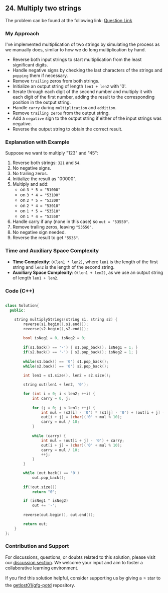 ## 24. Multiply two strings

The problem can be found at the following link: [Question Link](https://practice.geeksforgeeks.org/problems/multiply-two-strings/1)

### My Approach

I've implemented multiplication of two strings by simulating the process as we manually does, similar to how we do long multiplication by hand.

- Reverse both input strings to start multiplication from the least significant digits.
- Handle negative signs by checking the last characters of the strings and `popping` them if necessary.
- Remove `trailing` zeros from both strings.
- Initialize an output string of length `len1 + len2` with '0'.
- Iterate through each digit of the second number and multiply it with each digit of the first number, adding the result to the corresponding position in the output string.
- Handle `carry` during `multiplication` and `addition`.
- Remove `trailing zeros` from the output string.
- Add a `negative` sign to the output string if either of the input strings was negative.
- Reverse the output string to obtain the correct result.

### Explanation with Example
Suppose we want to multiply "123" and "45":

1. Reverse both strings: `321` and `54`.
2. No negative signs.
3. No trailing zeros.
4. Initialize the result as "00000".
5. Multiply and add:
   - on `3 * 5 = "51000"`
   - on `3 * 4 = "53100"`
   - on `2 * 5 = "53200"`
   - on `2 * 4 = "53010"`
   - on `1 * 5 = "53510"`
   - on `1 * 4 = "53550"`
6. Handle carry if any (none in this case) so `out = "53550"`.
7. Remove trailing zeros, leaving `"53550"`.
8. No negative sign needed.
9. Reverse the result to get `"5535"`.

### Time and Auxiliary Space Complexity

- **Time Complexity**: `O(len1 * len2)`, where `len1` is the length of the first string and `len2` is the length of the second string.
- **Auxiliary Space Complexity**: `O(len1 + len2)`, as we use an output string of length `len1 + len2`.

### Code (C++)

```cpp

class Solution{
  public:

    string multiplyStrings(string s1, string s2) {
        reverse(s1.begin(),s1.end());
        reverse(s2.begin(),s2.end());
       
        bool isNeg1 = 0, isNeg2 = 0;
       
        if(s1.back() == '-') { s1.pop_back(); isNeg1 = 1; }
        if(s2.back() == '-') { s2.pop_back(); isNeg2 = 1; }
       
        while(s1.back() == '0') s1.pop_back();
        while(s2.back() == '0') s2.pop_back();
       
        int len1 = s1.size(), len2 = s2.size();

        string out(len1 + len2, '0');

        for (int i = 0; i < len2; ++i) {
            int carry = 0, j;
            
            for (j = 0; j < len1; ++j) {
                int mul = (s2[i] - '0') * (s1[j] - '0') + (out[i + j] - '0') + carry;
                out[i + j] = (char)('0' + mul % 10);
                carry = mul / 10;
            }
            
            while (carry) {
                int mul = (out[i + j] - '0') + carry;
                out[i + j] = (char)('0' + mul % 10);
                carry = mul / 10;
                ++j;
            }
        }

        while (out.back() == '0') 
            out.pop_back();
        
        if(!out.size())
            return "0";

        if (isNeg1 ^ isNeg2) 
            out += '-';
        
        reverse(out.begin(), out.end());

        return out;
    }
};
```

### Contribution and Support

For discussions, questions, or doubts related to this solution, please visit our [discussion section](https://github.com/getlost01/gfg-potd/discussions). We welcome your input and aim to foster a collaborative learning environment.

If you find this solution helpful, consider supporting us by giving a ⭐ star to the [getlost01/gfg-potd](https://github.com/getlost01/gfg-potd) repository.